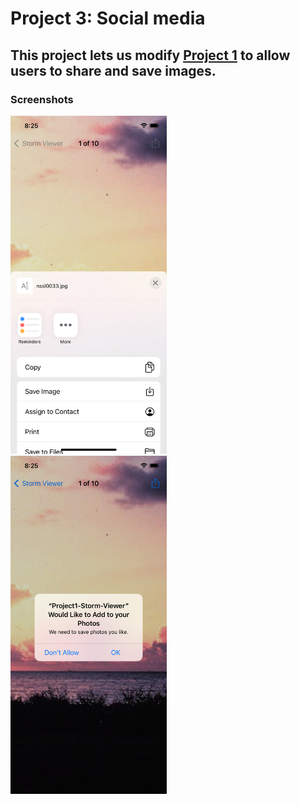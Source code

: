 # Project 3: Social media 

## This project lets us modify [Project 1](https://github.com/deathlezz/100-Days-of-Swift/tree/main/Projects/01-Project1) to allow users to share and save images.

### Screenshots

<img src="https://github.com/deathlezz/100-Days-of-Swift/blob/main/Projects/03-Project3/Screenshots/Screenshot1.png" width=250> ‎ <img src="https://github.com/deathlezz/100-Days-of-Swift/blob/main/Projects/03-Project3/Screenshots/Screenshot2.png" width=250>
